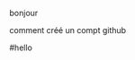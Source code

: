 bonjour
<DOCTYPE html>
<html>
  <head> 
    <title>git and github</title>
  </head>
 <body>
<p>comment créé un compt github</p>
 </body>
</html>
#hello 
